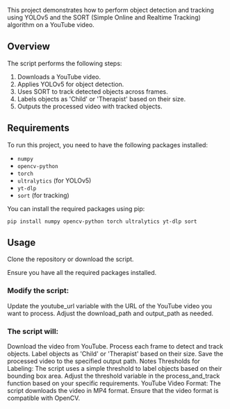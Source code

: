 This project demonstrates how to perform object detection and tracking using YOLOv5 and the SORT (Simple Online and Realtime Tracking) algorithm on a YouTube video.

## Overview

The script performs the following steps:
1. Downloads a YouTube video.
2. Applies YOLOv5 for object detection.
3. Uses SORT to track detected objects across frames.
4. Labels objects as 'Child' or 'Therapist' based on their size.
5. Outputs the processed video with tracked objects.

## Requirements

To run this project, you need to have the following packages installed:
- `numpy`
- `opencv-python`
- `torch`
- `ultralytics` (for YOLOv5)
- `yt-dlp`
- `sort` (for tracking)

You can install the required packages using pip:
```
pip install numpy opencv-python torch ultralytics yt-dlp sort
```

## Usage

Clone the repository or download the script.

Ensure you have all the required packages installed.

### Modify the script:

Update the youtube_url variable with the URL of the YouTube video you want to process.
Adjust the download_path and output_path as needed.

### The script will:

Download the video from YouTube.
Process each frame to detect and track objects.
Label objects as 'Child' or 'Therapist' based on their size.
Save the processed video to the specified output path.
Notes
Thresholds for Labeling: The script uses a simple threshold to label objects based on their bounding box area. Adjust the threshold variable in the process_and_track function based on your specific requirements.
YouTube Video Format: The script downloads the video in MP4 format. Ensure that the video format is compatible with OpenCV.

